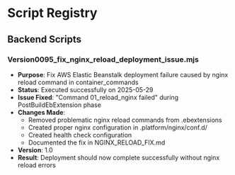 # Script Registry

## Backend Scripts

### Version0095_fix_nginx_reload_deployment_issue.mjs
- **Purpose**: Fix AWS Elastic Beanstalk deployment failure caused by nginx reload command in container_commands
- **Status**: Executed successfully on 2025-05-29
- **Issue Fixed**: "Command 01_reload_nginx failed" during PostBuildEbExtension phase
- **Changes Made**:
  - Removed problematic nginx reload commands from .ebextensions
  - Created proper nginx configuration in .platform/nginx/conf.d/
  - Created health check configuration
  - Documented the fix in NGINX_RELOAD_FIX.md
- **Version**: 1.0
- **Result**: Deployment should now complete successfully without nginx reload errors